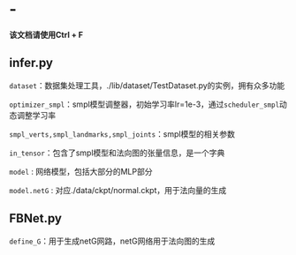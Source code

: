 # -

**该文档请使用Ctrl + F**

## infer.py

`dataset`：数据集处理工具，./lib/dataset/TestDataset.py的实例，拥有众多功能

`optimizer_smpl`：smpl模型调整器，初始学习率lr=1e-3，通过`scheduler_smpl`动态调整学习率

`smpl_verts,smpl_landmarks,smpl_joints`：smpl模型的相关参数

`in_tensor`：包含了smpl模型和法向图的张量信息，是一个字典

`model` : 网络模型，包括大部分的MLP部分

`model.netG` : 对应./data/ckpt/normal.ckpt，用于法向量的生成



## FBNet.py

`define_G`：用于生成netG网路，netG网络用于法向图的生成